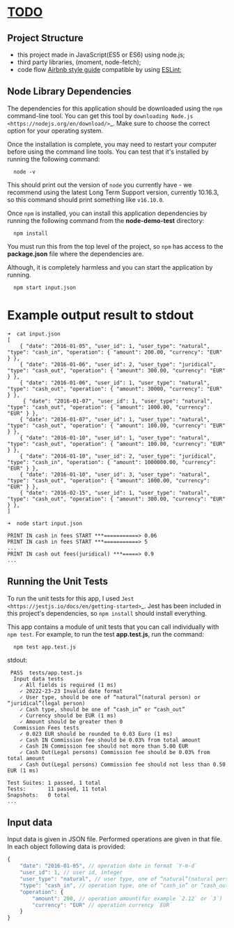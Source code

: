 [TODO](https://gist.github.com/mariusbalcytis/9d8d2122fe005bd2c4e10720834bfe25)
============

Project Structure
-----------------
 * this project made in JavaScript(ES5 or ES6) using node.js;
 * third party libraries, (moment, node-fetch);
 * code flow [Airbnb style guide](https://github.com/airbnb/javascript) compatible by using [ESLint](https://eslint.org/);
 


Node Library Dependencies
-------------------------

The dependencies for this application should be downloaded using the
``npm`` command-line tool. You can get this tool by `downloading Node.js
<https://nodejs.org/en/download/>`_. Make sure to choose the correct option for
your operating system.

Once the installation is complete, you may need to restart your computer before
using the command line tools. You can test that it's installed by running the
following command:

```
  node -v
```


This should print out the version of ``node`` you currently have - we recommend
using the latest Long Term Support version, currently 10.16.3, so this command should print something like
``v16.10.0``.

Once ``npm`` is installed, you can install this application dependencies by running the
following command from the **node-demo-test** directory:

```
  npm install
```

You must run this from the top level of the project, so ``npm`` has access to
the **package.json** file where the dependencies are.

Although, it is completely harmless and you can start the application by running.

```
  npm start input.json
```
Example output result to stdout
============
```
➜  cat input.json
[
    { "date": "2016-01-05", "user_id": 1, "user_type": "natural", "type": "cash_in", "operation": { "amount": 200.00, "currency": "EUR" } },
    { "date": "2016-01-06", "user_id": 2, "user_type": "juridical", "type": "cash_out", "operation": { "amount": 300.00, "currency": "EUR" } },
    { "date": "2016-01-06", "user_id": 1, "user_type": "natural", "type": "cash_out", "operation": { "amount": 30000, "currency": "EUR" } },
     { "date": "2016-01-07", "user_id": 1, "user_type": "natural", "type": "cash_out", "operation": { "amount": 1000.00, "currency": "EUR" } },
    { "date": "2016-01-07", "user_id": 1, "user_type": "natural", "type": "cash_out", "operation": { "amount": 100.00, "currency": "EUR" } },
    { "date": "2016-01-10", "user_id": 1, "user_type": "natural", "type": "cash_out", "operation": { "amount": 100.00, "currency": "EUR" } },
    { "date": "2016-01-10", "user_id": 2, "user_type": "juridical", "type": "cash_in", "operation": { "amount": 1000000.00, "currency": "EUR" } },
    { "date": "2016-01-10", "user_id": 3, "user_type": "natural", "type": "cash_out", "operation": { "amount": 1000.00, "currency": "EUR" } },
    { "date": "2016-02-15", "user_id": 1, "user_type": "natural", "type": "cash_out", "operation": { "amount": 300.00, "currency": "EUR" } },
]

➜  node start input.json

PRINT IN cash in fees START ***===========> 0.06
PRINT IN cash in fees START ***===========> 5
...
PRINT IN cash out fees(juridical) ***=====> 0.9
...
```


Running the Unit Tests
----------------------

To run the unit tests for this app, I used `Jest
<https://jestjs.io/docs/en/getting-started>`_. Jest has been included in this
project's dependencies, so ``npm install`` should install everything.

This app contains a module of unit tests that you can call individually
with ``npm test``. For example, to run the test **app.test.js**,
run the command:

```
  npm test app.test.js
```

stdout:
```
 PASS  tests/app.test.js
  Input data tests
    ✓ All fields is required (1 ms)
    ✓ 20222-23-23 Invalid date format
    ✓ User type, should be one of “natural”(natural person) or “juridical”(legal person)
    ✓ Cash type, should be one of “cash_in” or “cash_out”
    ✓ Currency should be EUR (1 ms)
    ✓ Amount should be greater then 0
  Commission Fees tests
    ✓ 0.023 EUR should be rounded to 0.03 Euro (1 ms)
    ✓ Cash IN Commission fee should be 0.03% from total amount
    ✓ Cash IN Commission fee should not more than 5.00 EUR
    ✓ Cash Out(Legal persons) Commission fee should be 0.03% from total amount
    ✓ Cash Out(Legal persons) Commission fee should not less than 0.50 EUR (1 ms)

Test Suites: 1 passed, 1 total
Tests:       11 passed, 11 total
Snapshots:   0 total
...
```

## Input data
Input data is given in JSON file. Performed operations are given in that file. In each object following data is provided:
```js
{
    "date": "2016-01-05", // operation date in format `Y-m-d`
    "user_id": 1, // user id, integer
    "user_type": "natural", // user type, one of “natural”(natural person) or “juridical”(legal person)
    "type": "cash_in", // operation type, one of “cash_in” or “cash_out”
    "operation": {
        "amount": 200, // operation amount(for example `2.12` or `3`)
        "currency": "EUR" // operation currency `EUR`
    }
}
```
